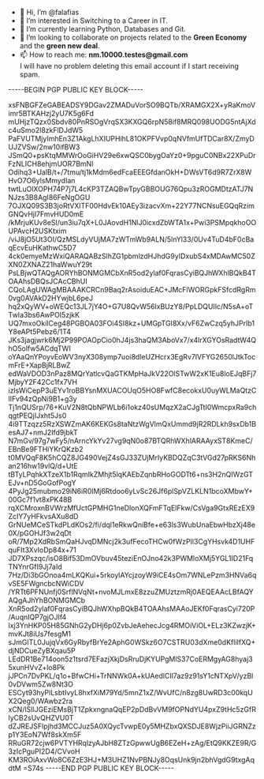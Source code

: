 - 👋 Hi, I’m @falafias
- 👀 I’m interested in Switching to a Career in IT.
- 🌱 I’m currently learning Python, Databases and Git.
- 💞️ I’m looking to collaborate on projects related to the __Green Economy__ and the __green new deal__.
- 📫 How to reach me: __nm.10000.testes@gmail.com__<br>
          I will have no problem deleting this email account if I start receiving spam.


-----BEGIN PGP PUBLIC KEY BLOCK-----

xsFNBGFZeGABEADSY9DGav2ZMADuVorSO9BQTb/XRAMGX2X+yRaKmoVimr5BTKAHzj2yU7K5g6Fd
mUHjzTQzx0Sbdv80PnRSOgVrqSX3KXGQ6rpN58if8MRQ098UODG5ntAjXdc4uSmo2l8zkFlDJdW5
PaFVUTMjyImhEn3Z1AkgLhXIUPHihL81OKPFVvp0qNVfmUfTDCar8X/ZmyDUJZVSw/2nw10ifBW3
JSmQ0+psKtqMMWrOoGiHV29e6xwQSC0bygOaYz0+9pguC0NBx22XPuDrFzNLICH8ehjmUOR7BmNl
Odihq3+UalB/t+/7tmu/tj1kMdm6edFcaEEEGfdanOkH+DWsVT6d9R7ZrX8WHvO7O6ylsMmydIan
twtLuOlXOPH74P7j7L4cKP3TZAQBwTpyGBBOUG76Qpu3zROGMDtzATJ7NNJzs3B8AgI86FeNgOGU
7OJXQ09S3B3joRtVXlTF00HdvEk10AEy3izacvXm+22Y77NCNsuEGQqRzimGNQvHjl7FmvHUD0mE
/kMrjuKUv8eSl/un3iu7qX+L0JAovdH1NlJ0icxdZbWTA1x+Pwi3PSMpqkhoOOUPAvcH2USKtxim
/viJ8jO5Ut3OI/QzMSLdyVUjMA7zWTmWb9ALN/5lnYl33/0Uv4TuD4bF0cBaqEcvEuHKathwC5D7
4ck0emyeMzWxiQARAQABzSlhZG1pbmlzdHJhdG9yIDxubS4xMDAwMC50ZXN0ZXNAZ21haWwuY29t
PsLBjwQTAQgAORYhBONMGMCbXnR5od2ylaf0FqrasCyiBQJhWXhlBQkB4TOAAhsDBQsJCAcCBhUI
CQoLAgUWAgMBAAAKCRCn9Baq2rAsoiduEAC+JMcFlWORGpkFSfcdRgRm0vg0AVAkD2HYwjbL6peJ
hq2xQyWV+oWEQc13JL7jY4O+G7U8QvW56lxBUzY8/PpLDQUIlc/N5sA+oTTwIa3bs6AwPOI5zjkK
UQ7mxoOkilCeg48PGBOA03FOi4SI8kz+UMGpTGI8Xx/vF6ZwCzq5yhJPrIb1Y8eAPt5Pebz6/1T4
JKs3jagjwrk6Mj2P99POAOpCio0hJ4js3haQM3AboVx7/x4lrXGYOsRadtW4QhO5olfw5ACdqTWI
oYAaQnYPoyvEoWV3nyX308ymp7uoi8dleUZHcrx3EgRv7lVFYG2650lJtkTocmFrE+XapBjRLBwZ
edWaVDOD3nPaz8MQrYatlcvQaGTKMpHaJkV22OlSTwW2xK1Eu8loEJqBFj7MjbyY2F42Cc1fx7VH
izlsWiCepP3uEYv1roBBYsnMXUACOUqO5HO8FwfC8ecokxU0uyWLMaQtzClIFv94zQpNi9B1+g3y
Tj1nQUSrp/76+KuV2N8tQbNPWLb6i1okz40sUMqzX2aCJgTtI0WmcpxRa9chqgtPEQjIJxht5Js0
4i9TTzqzz5RzXSWZmAK6KEKGs8taNtzWgVlmQxUmmd9jR2RDLkh9sxDb1BesAJ7+nmJ2Ifd9jbkT
N7mGv/97g7wFy5/nArncYkYv27vg9qN0o87BTQRhWXhlARAAyxST8KmeC/EBnBe9FTHiYKrQKzb2
t0MVQqF8K5hCQZ8JG490VejZ4sGJ33ZUjMrIyKBDQZqC3tVGd27pRKS6Nhan216hw19vlQ/d+UtE
tBTyLPqhkXTzeX1b1RqmIkZMhjt5lqKAEbZqnbRHoGODTt6+ns3H2nQIWzGTEJv+nD5GoGofPogY
4PyJg25mubmo29iN6iR0lMj6Rtdoo6yLvSc26Jf6plSpVZLKLN1bcoXMbwY+00Gc7f1vt8xPK48B
rqXCMroxnBVWrzMfUctGPMHG1neDlonXQFmFTqElFkw/CsVga9GtxREzEX9ZcIY7yHFkvsAXu8dD
GrNUeMCeSTkdPLdKOs2/fi/dql1eRkwQniBfe+e63ls3WubUnaEbwHbzXj48e0X/pGOHJf3w2qDt
oR/7Mp2XdRbSmQaHJvqDMNcj2k3ufFecoTHCw0fWzPIl3CgYHsvk4D1UHFquFIt3XvIoDp84x+71
JD7XPszqc/isO8Bif53DmOVbuv45teziEnOJno42k3PWMloXMj5YGL1ID21FqTNYnrGfI9Jj7aId
7Hz/Di3bGOnoa4mLKQKui+5rkoylAYcjzoyW9iCE4sOm7WNLePzm3HNVa6qvSE5FWgncbcNWiCDV
/YRTt6PFNUnfj0SrflNVqNt+nvoMJLmxE8zzuZMUztzmRj0AEQEAAcLBfAQYAQgAJhYhBONMGMCb
XnR5od2ylaf0FqrasCyiBQJhWXhpBQkB4TOAAhsMAAoJEKf0FqrasCyi720P/AuqnIQP7gjOJIf4
lxj3YnHKP05H85GNhG2yDHj6p0ZvbJeAehecJcg4RMOiViOL+ELz3KZwzjK+mvKJt8iUs7fesgM1
sJmGITL0JujqVx6GyRbyfBrYe2AphG0WSkz6O7CSTRU03dXme0dKfliIfXQ+djNDCueZyBXqau5P
LEdDR1Be714oon5z1tsrd7EFazjXkjDsRruDjKYUPgMlS37CoERMgyAG8hyaj35xunHVvZ+lo8Pk
jJPCn7DvPKL/q1o+BfwCHi+TrNNWk0A+kUAedlCIl7az9z91sY1cNTXpV/yzBl0vDVwm5Zw8Nt3O
ESCyt93hyPlLsbtIvyL8hxfXiM79Yd/5mnZ1xZ/WvUfC/n8zg8UwRD3c00kqUX2Qeg0/WAwbz2ra
xCN/lSIlJGEziEMsBjT1ZpkxngnaQqEP2pDdBvVM9fOPNdYU4pxZ9tHc5zGfRlyCB2sUvQHZVU0T
dZJREJSFlpjhd3MCCJuz5A0XQycTvwpE0y5MHZbxQXSDJE8WjzPiiJGRNZzp1Y3EoN7Wf8skXm5F
RRuGR72cjw6PVTYHRqlzyAJbH8ZTzGpwwUgB6EZeH+zAg/EtQ9KKZE9R/G3zIcPguPI2D4/CVvoH
KM3ROiAxvWo8C6ZzE3HJ+M3UHZ1NvPBNJy8OqsUnk9jn2bhVgdG9txgAqdtM
=S74s
-----END PGP PUBLIC KEY BLOCK-----


<!---
naporium/naporium is a ✨ special ✨ repository because its `README.md` (this file) appears on your GitHub profile.
You can click the Preview link to take a look at your changes.
--->
